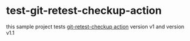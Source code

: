 # test-git-retest-checkup-action
this sample project tests [git-retest-checkup action](https://github.com/zvigrinberg/git-retest-checkup-action) version v1
and version v1.1

